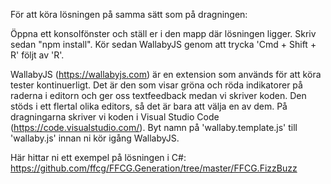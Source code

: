 För att köra lösningen på samma sätt som på dragningen:

Öppna ett konsolfönster och ställ er i den mapp där lösningen ligger. Skriv sedan "npm install". Kör sedan WallabyJS genom att trycka 'Cmd + Shift + R' följt av 'R'.

WallabyJS (https://wallabyjs.com) är en extension som används för att köra tester kontinuerligt. Det är den som visar gröna och röda indikatorer på raderna i editorn och ger oss textfeedback medan vi skriver koden. Den stöds i ett flertal olika editors, så det är bara att välja en av dem. På dragningarna skriver vi koden i Visual Studio Code (https://code.visualstudio.com/). Byt namn på 'wallaby.template.js' till 'wallaby.js' innan ni kör igång WallabyJS.

Här hittar ni ett exempel på lösningen i C#: https://github.com/ffcg/FFCG.Generation/tree/master/FFCG.FizzBuzz
